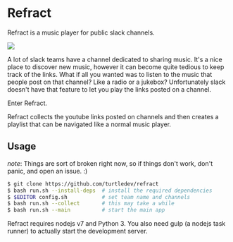 # Refract

Refract is a music player for public slack channels.

<img src="static/demo.png">
 

A lot of slack teams have a channel dedicated to sharing music. It's a nice place to discover new music, however it can become quite tedious to keep track of the links. What if all you wanted was to listen to the music that people post on that channel? Like a radio or a jukebox? Unfortunately slack doesn't have that feature to let you play the links posted on a channel.

Enter Refract.

Refract collects the youtube links posted on channels and then creates a playlist that can be navigated like a normal music player.

## Usage

_note_: Things are sort of broken right now, so if things don't work, don't panic, and open an issue. :)  


```bash
$ git clone https://github.com/turtledev/refract
$ bash run.sh --install-deps  # install the required dependencies
$ $EDITOR config.sh           # set team name and channels 
$ bash run.sh --collect       # this may take a while
$ bash run.sh --main          # start the main app
```

Refract requires nodejs v7 and Python 3. You also need gulp (a nodejs task runner) to actually start the development server.

